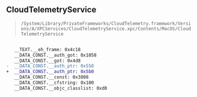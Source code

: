## CloudTelemetryService

> `/System/Library/PrivateFrameworks/CloudTelemetry.framework/Versions/A/XPCServices/CloudTelemetryService.xpc/Contents/MacOS/CloudTelemetryService`

```diff

   __TEXT.__eh_frame: 0x4c18
   __DATA_CONST.__auth_got: 0x1058
   __DATA_CONST.__got: 0x4d8
-  __DATA_CONST.__auth_ptr: 0x558
+  __DATA_CONST.__auth_ptr: 0x5b0
   __DATA_CONST.__const: 0x3808
   __DATA_CONST.__cfstring: 0x100
   __DATA_CONST.__objc_classlist: 0xd0

```
